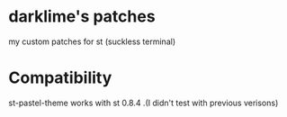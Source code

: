 # darklime's patches
my custom patches for st (suckless terminal)

# Compatibility
st-pastel-theme works with st 0.8.4 .(I didn't test with previous verisons)
